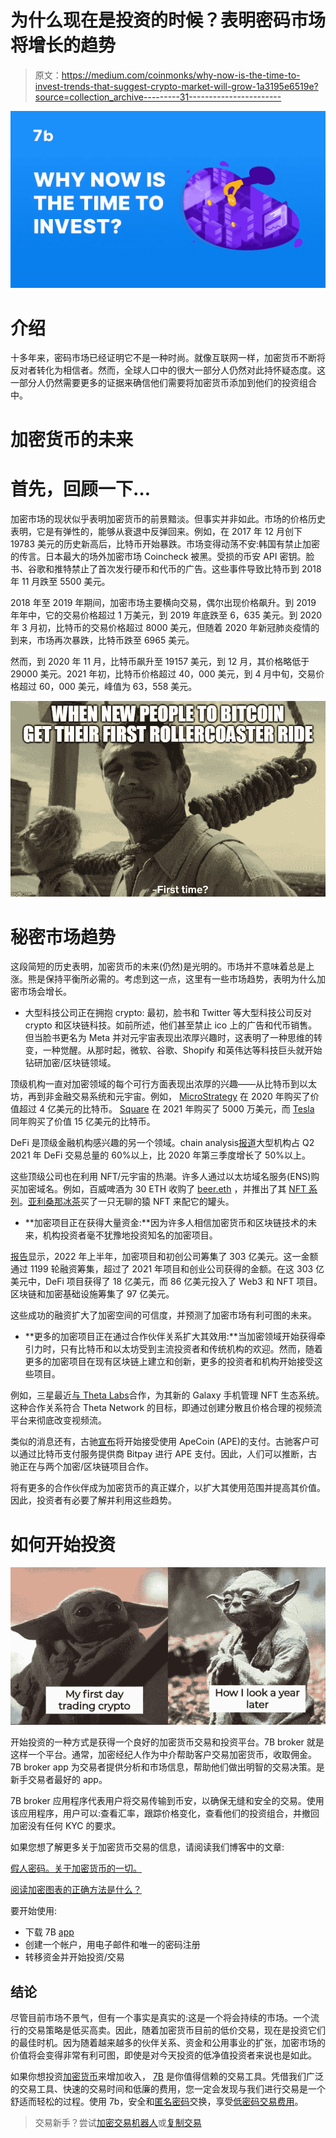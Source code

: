 # 为什么现在是投资的时候？表明密码市场将增长的趋势

> 原文：<https://medium.com/coinmonks/why-now-is-the-time-to-invest-trends-that-suggest-crypto-market-will-grow-1a3195e6519e?source=collection_archive---------31----------------------->

![](img/342081a95cbd47add6d4917352956d18.png)

# 介绍

十多年来，密码市场已经证明它不是一种时尚。就像互联网一样，加密货币不断将反对者转化为相信者。然而，全球人口中的很大一部分人仍然对此持怀疑态度。这一部分人仍然需要更多的证据来确信他们需要将加密货币添加到他们的投资组合中。

# 加密货币的未来

# 首先，回顾一下…

加密市场的现状似乎表明加密货币的前景黯淡。但事实并非如此。市场的价格历史表明，它是有弹性的，能够从衰退中反弹回来。例如，在 2017 年 12 月创下 19783 美元的历史新高后，比特币开始暴跌。市场变得动荡不安:韩国有禁止加密的传言。日本最大的场外加密市场 Coincheck 被黑。受损的币安 API 密钥。脸书、谷歌和推特禁止了首次发行硬币和代币的广告。这些事件导致比特币到 2018 年 11 月跌至 5500 美元。

2018 年至 2019 年期间，加密市场主要横向交易，偶尔出现价格飙升。到 2019 年年中，它的交易价格超过 1 万美元，到 2019 年底跌至 6，635 美元。到 2020 年 3 月初，比特币的交易价格超过 8000 美元，但随着 2020 年新冠肺炎疫情的到来，市场再次暴跌，比特币跌至 6965 美元。

然而，到 2020 年 11 月，比特币飙升至 19157 美元，到 12 月，其价格略低于 29000 美元。2021 年初，比特币价格超过 40，000 美元，到 4 月中旬，交易价格超过 60，000 美元，峰值为 63，558 美元。

![](img/7f2571b8af0b6ad59fb11ffffcd5a992.png)

# 秘密市场趋势

这段简短的历史表明，加密货币的未来(仍然)是光明的。市场并不意味着总是上涨。熊是保持平衡所必需的。考虑到这一点，这里有一些市场趋势，表明为什么加密市场会增长。

*   大型科技公司正在拥抱 crypto: 最初，脸书和 Twitter 等大型科技公司反对 crypto 和区块链科技。如前所述，他们甚至禁止 ico 上的广告和代币销售。但当脸书更名为 Meta 并对元宇宙表现出浓厚兴趣时，这表明了一种思维的转变，一种觉醒。从那时起，微软、谷歌、Shopify 和英伟达等科技巨头就开始钻研加密/区块链领域。

顶级机构一直对加密领域的每个可行方面表现出浓厚的兴趣——从比特币到以太坊，再到非金融交易系统和元宇宙。例如， [MicroStrategy](https://www.independent.co.uk/tech/bitcoin-latest-michael-saylor-microstrategy-b1966072.html) 在 2020 年购买了价值超过 4 亿美元的比特币。 [Square](https://www.cnbc.com/2020/10/08/square-buys-50-million-in-bitcoin-says-cryptocurrency-aligns-with-companys-purpose.html#:~:text=Payment%20company%20Square%20is%20buying,the%20second%20quarter%20of%202020.) 在 2021 年购买了 5000 万美元，而 [Tesla](https://www.cnbc.com/2021/02/08/tesla-buys-1point5-billion-in-bitcoin.html) 同年购买了价值 15 亿美元的比特币。

DeFi 是顶级金融机构感兴趣的另一个领域。chain analysis[报道](https://blog.chainalysis.com/reports/2021-global-defi-adoption-index)大型机构占 Q2 2021 年 DeFi 交易总量的 60%以上，比 2020 年第三季度增长了 50%以上。

这些顶级公司也在利用 NFT/元宇宙的热潮。许多人通过以太坊域名服务(ENS)购买加密域名。例如，百威啤酒为 30 ETH 收购了 [beer.eth](https://www.coindesk.com/markets/2021/08/25/budweiser-buys-beereth-domain-name-for-30-eth-rocket-nft-for-8-eth/) ，并推出了其 [NFT 系列](https://opensea.io/collection/budverse-cans-heritage-edition)。[亚利桑那冰茶](https://twitter.com/DrinkAriZona/status/1428805448031948800)买了一只无聊的猿 NFT 来配它的罐头。

*   **加密项目正在获得大量资金:**因为许多人相信加密货币和区块链技术的未来，机构投资者毫不犹豫地投资知名的加密项目。

[报告](https://news.bitcoin.com/report-shows-crypto-startups-raised-30-3-billion-in-h1-2022-exceeding-total-raised-in-2021/)显示，2022 年上半年，加密项目和初创公司筹集了 303 亿美元。这一金额通过 1199 轮融资筹集，超过了 2021 年项目和创业公司获得的金额。在这 303 亿美元中，DeFi 项目获得了 18 亿美元，而 86 亿美元投入了 Web3 和 NFT 项目。区块链和加密基础设施筹集了 97 亿美元。

这些成功的融资扩大了加密空间的可信度，并预测了加密市场有利可图的未来。

*   **更多的加密项目正在通过合作伙伴关系扩大其效用:**当加密领域开始获得牵引力时，只有比特币和以太坊受到主流投资者和传统机构的欢迎。然而，随着更多的加密项目在现有区块链上建立和创新，更多的投资者和机构开始接受这些项目。

例如，三星最近[与 Theta Labs](https://news-samsung-com.translate.goog/kr/%EC%82%BC%EC%84%B1%EC%A0%84%EC%9E%90-%EB%89%B4-%EA%B0%A4%EB%9F%AD%EC%8B%9C-nft-%EC%83%9D%ED%83%9C%EA%B3%84-%EA%B5%AC%EC%B6%95-mou%EC%B2%B4%EA%B2%B0?_x_tr_sl=auto&_x_tr_tl=en&_x_tr_hl=en)合作，为其新的 Galaxy 手机管理 NFT 生态系统。这种合作关系符合 Theta Network 的目标，即通过创建分散且价格合理的视频流平台来彻底改变视频流。

类似的消息还有，古驰[宣布](https://cointelegraph.com/news/gucci-becomes-first-major-brand-to-accept-apecoin-payments)将开始接受使用 ApeCoin (APE)的支付。古驰客户可以通过比特币支付服务提供商 Bitpay 进行 APE 支付。因此，人们可以推断，古驰正在与两个加密/区块链项目合作。

将有更多的合作伙伴成为加密货币的真正媒介，以扩大其使用范围并提高其价值。因此，投资者有必要了解并利用这些趋势。

# 如何开始投资

![](img/cec1fa3aafbc0336ecdb600c89a225a2.png)

开始投资的一种方式是获得一个良好的加密货币交易和投资平台。7B broker 就是这样一个平台。通常，加密经纪人作为中介帮助客户交易加密货币，收取佣金。7B broker app 为交易者提供分析和市场信息，帮助他们做出明智的交易决策。是新手交易者最好的 app。

7B broker 应用程序代表用户将交易传输到币安，以确保无缝和安全的交易。使用该应用程序，用户可以:查看汇率，跟踪价格变化，查看他们的投资组合，并撤回加密没有任何 KYC 的要求。

如果您想了解更多关于加密货币交易的信息，请阅读我们博客中的文章:

[假人密码。关于加密货币的一切。](http://sevenb.io/blog/crypto-for-dummies-everything-you-need-to-know-about-cryptocurrencies/?utm_source=medium&utm_medium=article)

[阅读加密图表的正确方法是什么？](https://sevenb.io/blog/how-to-read-and-analyze-cryptocurrency-charts/)

要开始使用:

*   下载 7B [app](https://play.google.com/store/apps/details?id=io.sevenb.terminal)
*   创建一个帐户，用电子邮件和唯一的密码注册
*   转移资金并开始投资/交易

## 结论

尽管目前市场不景气，但有一个事实是真实的:这是一个将会持续的市场。一个流行的交易策略是低买高卖。因此，随着加密货币目前的低价交易，现在是投资它们的最佳时机。因为随着越来越多的伙伴关系、资金和公用事业的扩张，加密市场的价值将会变得非常有利可图，即使是对今天投资的低净值投资者来说也是如此。

如果你想投资[加密货币](http://sevenb.io/currencies?utm_source=mediumblog&utm_medium=article)来增加收入， [7B](https://play.google.com/store/apps/details?id=io.sevenb.terminal) 是你值得信赖的交易工具。凭借我们广泛的交易工具、快速的交易时间和低廉的费用，您一定会发现与我们进行交易是一个舒适而轻松的过程。使用 7b，安全和[匿名密码](http://sevenb.io/?utm_source=mediumblog&utm_medium=article)交换，享受[低密码交易费用](http://sevenb.io/?utm_source=mediumblog&utm_medium=article)。

> 交易新手？尝试[加密交易机器人](/coinmonks/crypto-trading-bot-c2ffce8acb2a)或[复制交易](/coinmonks/top-10-crypto-copy-trading-platforms-for-beginners-d0c37c7d698c)